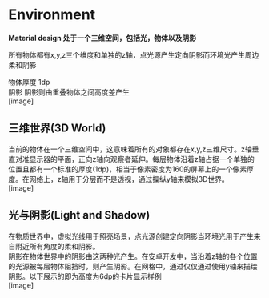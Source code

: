 Environment
==

__Material design 处于一个三维空间，包括光，物体以及阴影__

所有物体都有x,y,z三个维度和单独的z轴，点光源产生定向阴影而环境光产生周边柔和阴影<br>

物体厚度 1dp<br>
阴影 阴影则由重叠物体之间高度差产生<br>
[image]<br>

三维世界(3D World)
--

当前的物体在一个三维空间中，这意味着所有的对象都存在x,y,z三维尺寸。z轴垂直对准显示器的平面，正向z轴向观察者延伸。每层物体沿着z轴占据一个单独的位置且都有一个标准的厚度(1dp)，相当于像素密度为160的屏幕上的一个像素厚度。在网络上，z轴用于分层而不是透视，通过操纵y轴来模拟3D世界。<br>
[image]<br>

光与阴影(Light and Shadow)
--

在物质世界中，虚拟光线用于照亮场景，点光源创建定向阴影当环境光用于产生来自附近所有角度的柔和阴影。<br>
阴影在物体世界中的阴影由这两种光产生。在安卓开发中，当沿着z轴的各个位置的光源被每层物体阻挡时，则产生阴影。在网格中，通过仅仅通过使用y轴来描绘阴影。以下展示的即为高度为6dp的卡片显示样例<br>
[image]<br>
